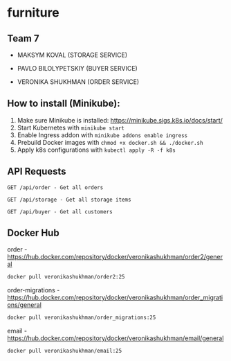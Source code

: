 # furniture

## Team 7
 - MAKSYM KOVAL (STORAGE SERVICE)

 - PAVLO BILOLYPETSKIY (BUYER SERVICE)

 - VERONIKA SHUKHMAN (ORDER SERVICE)

## How to install (Minikube):
1) Make sure Minikube is installed: https://minikube.sigs.k8s.io/docs/start/
2) Start Kubernetes with `minikube start`
3) Enable Ingress addon with `minikube addons enable ingress`
4) Prebuild Docker images with `chmod +x docker.sh && ./docker.sh`
5) Apply k8s configurations with `kubectl apply -R -f k8s`


## API Requests
`GET /api/order - Get all orders`

`GET /api/storage - Get all storage items`

`GET /api/buyer - Get all customers`

## Docker Hub
order - https://hub.docker.com/repository/docker/veronikashukhman/order2/general
```bash
docker pull veronikashukhman/order2:25
```

order-migrations - https://hub.docker.com/repository/docker/veronikashukhman/order_migrations/general
```bash
docker pull veronikashukhman/order_migrations:25
```

email - https://hub.docker.com/repository/docker/veronikashukhman/email/general
```bash
docker pull veronikashukhman/email:25
```
